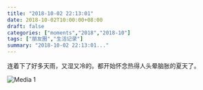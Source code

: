 ```yaml
---
title: "2018-10-02 22:13:01"
date: 2018-10-02T10:00:00+08:00
draft: false
categories: ["moments","2018","2018-10"]
tags: ["朋友圈","生活记录"]
summary: "2018-10-02 22:13:01..."
---
```


连着下了好多天雨，又湿又冷的。都开始怀念热得人头晕脑胀的夏天了。

![Media 1](/Moments/photos/2018-10-02/201810022213010.jpg)

